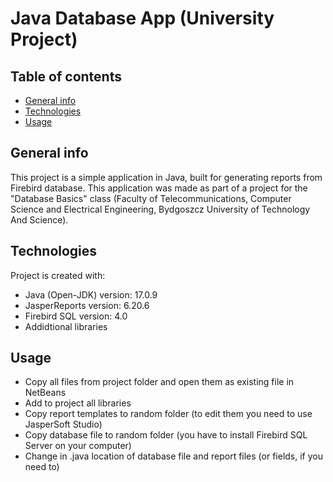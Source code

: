# Java Database App (University Project)
## Table of contents
* [General info](#general-info)
* [Technologies](#technologies)
* [Usage](#usage)

## General info
This project is a simple application in Java, built for generating reports from Firebird database.
This application was made as part of a project for the "Database Basics" class (Faculty of Telecommunications, Computer Science and Electrical Engineering, Bydgoszcz University of Technology And Science).

## Technologies
Project is created with:
* Java (Open-JDK) version: 17.0.9
* JasperReports version: 6.20.6
* Firebird SQL version: 4.0
* Addidtional libraries

## Usage
* Copy all files from project folder and open them as existing file in NetBeans
* Add to project all libraries
* Copy report templates to random folder (to edit them you need to use JasperSoft Studio)
* Copy database file to random folder (you have to install Firebird SQL Server on your computer)
* Change in .java location of database file and report files (or fields, if you need to)
